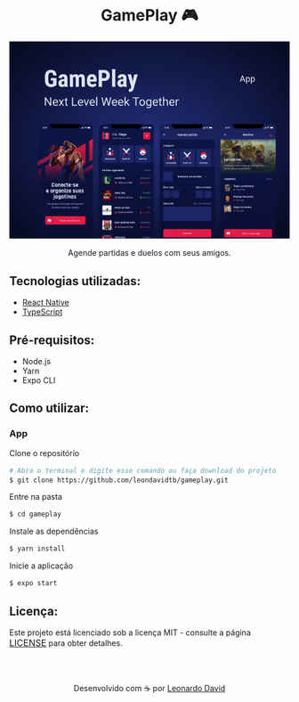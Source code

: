 
<h1 align="center">GamePlay 🎮</h1>

<p align="center"  >
  <img src="assets/capa.png" />
</p>

<p align="center">
  Agende partidas e duelos com seus amigos. 
</p>

<h2> Tecnologias utilizadas: </h2>

- <a href="https://reactnative.dev" > React Native </a>
- <a href="https://www.typescriptlang.org/"> TypeScript </a>
<!-- - <a href="https://github.com/wix/Detox"> Detox para testes E2E </a> -->
<!-- - <a href="https://redux.js.org/"> Redux </a> -->
<!-- - <a href="https://redux-saga.js.org/"> Redux-Saga </a> -->
<!-- - <a href="https://callstack.github.io/react-native-testing-library/"> React-Native-Testing-Library </a>  -->

## Pré-requisitos:

- Node.js
- Yarn
- Expo CLI

## Como utilizar:

### App

Clone o repositório

```bash
# Abra o terminal e digite esse comando ou faça download do projeto
$ git clone https://github.com/leondavidtb/gameplay.git
```

Entre na pasta

```bash
$ cd gameplay
```

Instale as dependências

```bash
$ yarn install
```

Inicie a aplicação

```bash
$ expo start
```

<!-- ### Server
Instale o JSON Server globalmente na sua máquina
```bash
$ npm install -g json-server
```
Inicie o servidor
```bash
$ json-server ./src/services/server.json --host 192.168.2.12 --port 3333
```
**⚠️ Lembre-se de utilizar o endereço de IP da sua máquina**
 -->
## Licença:

<p>Este projeto está licenciado sob a licença MIT - consulte a página <a href="https://opensource.org/licenses/MIT" style=" font-size: 16px; " >LICENSE</a> para obter detalhes.</p>

</br>
</br>

<p align="center">Desenvolvido com ☕ por <a href="https://github.com/leondavidtb">Leonardo David </a>
<div align="center">
 </div>
